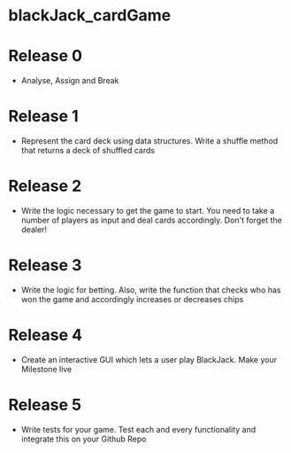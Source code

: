 # blackJack_cardGame
# Release 0
* Analyse, Assign and Break

# Release 1
* Represent the card deck using data structures. Write a shuffle method that returns a deck of shuffled cards

# Release 2
* Write the logic necessary to get the game to start. You need to take a number of players as input and deal cards accordingly. Don't forget the dealer!

# Release 3
* Write the logic for betting. Also, write the function that checks who has won the game and accordingly increases or decreases chips

# Release 4
* Create an interactive GUI which lets a user play BlackJack. Make your Milestone live

# Release 5
* Write tests for your game. Test each and every functionality and integrate this on your Github Repo
